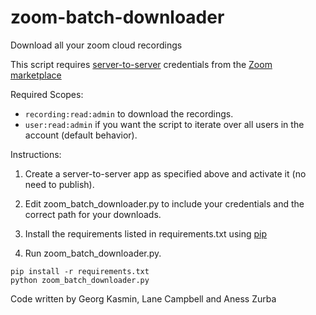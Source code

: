 # zoom-batch-downloader

Download all your zoom cloud recordings

This script requires [server-to-server](https://developers.zoom.us/docs/internal-apps/) credentials from the [Zoom marketplace](https://marketplace.zoom.us/user/build)

Required Scopes:
- `recording:read:admin` to download the recordings.
- `user:read:admin` if you want the script to iterate over all users in the account (default behavior).
  
Instructions:

1. Create a server-to-server app as specified above and activate it (no need to publish).

1. Edit zoom_batch_downloader.py to include your credentials and the correct path for your downloads.

1. Install the requirements listed in requirements.txt using [pip](https://pip.pypa.io/en/stable/reference/requirement-specifiers/)

1. Run zoom_batch_downloader.py.

```
pip install -r requirements.txt
python zoom_batch_downloader.py
```

Code written by Georg Kasmin, Lane Campbell and Aness Zurba
